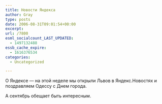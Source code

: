 ```yaml
---
title: Новости Яндекса
author: Gray
type: posts
date: 2006-08-31T09:01:54+00:00
excerpt:
url: /7800
esml_socialcount_LAST_UPDATED:
  - 1497132488
essb_cache_expire:
  - 1616376534
categories:
  - Uncategorized

---
```








О Яндексе &#8212; на этой неделе мы открыли Львов в Яндекс.Новостях и поздравляем Одессу с Днем города.

А сентябрь обещает быть интересным.